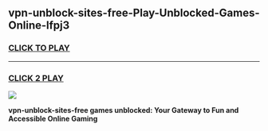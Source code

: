 
## vpn-unblock-sites-free-Play-Unblocked-Games-Online-lfpj3
<h3>
<a href="https://premium76.site?title=vpn-unblock-sites-free&ref=25A">CLICK TO PLAY</a></h3>
<hr>

<h3>
<a href="https://premium76.site?title=vpn-unblock-sites-free&ref=25A">CLICK 2 PLAY</a>
  
</h3>

<a href="https://premium76.site?title=vpn-unblock-sites-free&ref=25A"><img src="https://clearcache.store/games.png"></a>


**vpn-unblock-sites-free games unblocked: Your Gateway to Fun and Accessible Online Gaming**
